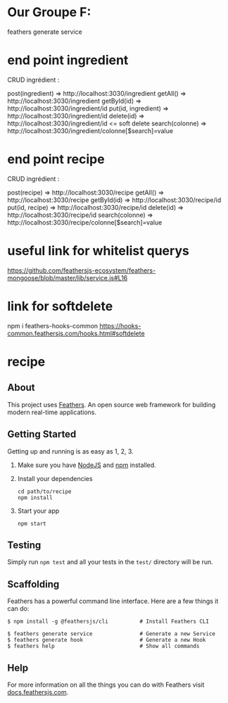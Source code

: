# Our Groupe F:

feathers generate service

# end point ingredient
CRUD ingrédient : 

post(ingredient) => http://localhost:3030/ingredient
getAll() => http://localhost:3030/ingredient
getById(id) => http://localhost:3030/ingredient/id
put(id, ingredient) => http://localhost:3030/ingredient/id
delete(id) => http://localhost:3030/ingredient/id  <= soft delete
search(colonne) => http://localhost:3030/ingredient/colonne[$search]=value


# end point recipe
CRUD ingrédient : 

post(recipe) => http://localhost:3030/recipe
getAll() => http://localhost:3030/recipe
getById(id) => http://localhost:3030/recipe/id
put(id, recipe) => http://localhost:3030/recipe/id
delete(id) => http://localhost:3030/recipe/id
search(colonne) => http://localhost:3030/recipe/colonne[$search]=value



# useful link for whitelist querys
https://github.com/feathersjs-ecosystem/feathers-mongoose/blob/master/lib/service.js#L16

# link for softdelete
npm i feathers-hooks-common
https://hooks-common.feathersjs.com/hooks.html#softdelete


# recipe

>

## About

This project uses [Feathers](http://feathersjs.com). An open source web framework for building modern real-time applications.

## Getting Started

Getting up and running is as easy as 1, 2, 3.

1. Make sure you have [NodeJS](https://nodejs.org/) and [npm](https://www.npmjs.com/) installed.
2. Install your dependencies

   ```
   cd path/to/recipe
   npm install
   ```

3. Start your app

   ```
   npm start
   ```

## Testing

Simply run `npm test` and all your tests in the `test/` directory will be run.

## Scaffolding

Feathers has a powerful command line interface. Here are a few things it can do:

```
$ npm install -g @feathersjs/cli          # Install Feathers CLI

$ feathers generate service               # Generate a new Service
$ feathers generate hook                  # Generate a new Hook
$ feathers help                           # Show all commands
```

## Help

For more information on all the things you can do with Feathers visit [docs.feathersjs.com](http://docs.feathersjs.com).
